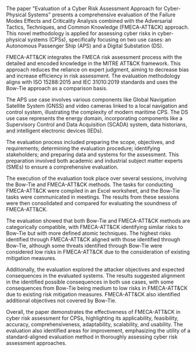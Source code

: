 The paper "Evaluation of a Cyber Risk Assessment Approach for Cyber-Physical Systems" presents a comprehensive evaluation of the Failure Modes Effects and Criticality Analysis combined with the Adversarial Tactics, Techniques, and Common Knowledge (FMECA-ATT&CK) approach. This novel methodology is applied for assessing cyber risks in cyber-physical systems (CPSs), specifically focusing on two use cases: an Autonomous Passenger Ship (APS) and a Digital Substation (DS).

FMECA-ATT&CK integrates the FMECA risk assessment process with the detailed and encoded knowledge in the MITRE ATT&CK framework. This approach reduces the reliance on expert judgment, aiming to decrease bias and increase efficiency in risk assessment. The evaluation methodology aligns with ISO 15288:2015 and IEC 31010:2019 standards and uses the Bow-Tie approach as a comparison basis.

The APS use case involves various components like Global Navigation Satellite System (GNSS) and video cameras linked to a local navigation and control system, illustrating the complexity of modern maritime CPS. The DS use case represents the energy domain, incorporating components like a Supervisory Control and Data Acquisition (SCADA) system, data historians, and intelligent electronic devices (IEDs).

The evaluation process included preparing the scope, objectives, and requirements; determining the evaluation procedure; identifying stakeholders; and preparing data and systems for the assessment. This preparation involved both academic and industrial subject matter experts (SMEs) to ensure a comprehensive evaluation.

The execution of the evaluation took place over several sessions, involving the Bow-Tie and FMECA-ATT&CK methods. The tasks for conducting FMECA-ATT&CK were compiled in an Excel worksheet, and the Bow-Tie tasks were communicated in meetings. The results from these sessions were then consolidated and compared for evaluating the soundness of FMECA-ATT&CK.

The evaluation showed that both Bow-Tie and FMECA-ATT&CK methods are categorically compatible, with FMECA-ATT&CK identifying similar risks to Bow-Tie but with more defined atomic techniques. The highest risks identified through FMECA-ATT&CK aligned with those identified through Bow-Tie, although some threats identified through Bow-Tie were considered low risks in FMECA-ATT&CK due to the consideration of existing mitigation measures.

Additionally, the evaluation explored the attacker objectives and expected consequences in the evaluated systems. The results suggested alignment in the identified possible consequences in both use cases, with some consequences from Bow-Tie being medium to low risks in FMECA-ATT&CK due to existing risk mitigation measures. FMECA-ATT&CK also identified additional objectives not covered by Bow-Tie.

Overall, the paper demonstrates the effectiveness of FMECA-ATT&CK in cyber risk assessment for CPSs, highlighting its applicability, feasibility, accuracy, comprehensiveness, adaptability, scalability, and usability. The evaluation also identified areas for improvement, emphasizing the utility of a standard-aligned evaluation method in thoroughly assessing cyber risk assessment approaches.